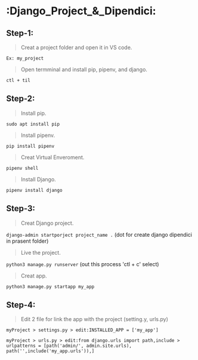 :Django_Project_&_Dipendici:
============================
Step-1:
-------
> Creat a project folder and open it in VS code.

`Ex: my_project`

> Open termminal and install pip, pipenv, and django.

`ctl + til`

Step-2:
-------
> Install pip.

`sudo apt install pip`

> Install pipenv.

`pip install pipenv`

> Creat Virtual Enveroment.

`pipenv shell`

> Install Django.

`pipenv install django`

Step-3:
-------
> Creat Django project.

`django-admin startporject project_name .` (dot for create django dipendici in prasent folder)

> Live the project.

`python3 manage.py runserver` (out this process 'ctl + c' select)

> Creat app.

`python3 manage.py startapp my_app`

Step-4:
-------
> Edit 2 file for link the app with the project (setting.y, urls.py)

`myProject > settings.py > edit:INSTALLED_APP = ['my_app']`

`myProject > urls.py > edit:from django.urls import path,include > urlpatterns = [path('admin/', admin.site.urls), path('',include('my_app.urls')),]`




